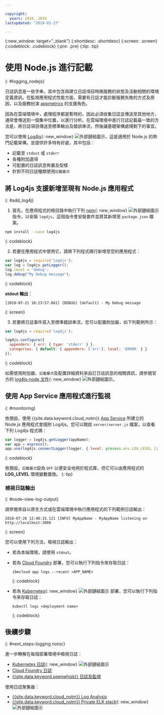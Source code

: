 ```yaml
---

copyright:
  years: 2018, 2019
lastupdated: "2019-02-27"

---
```


{:new_window: target="_blank"}
{:shortdesc: .shortdesc}
{:screen: .screen}
{:codeblock: .codeblock}
{:pre: .pre}
{:tip: .tip}

# 使用 Node.js 進行記載
{: #logging_nodejs}

日誌訊息是一些字串，其中包含與建立日誌項目時微服務的狀態及活動相關的環境定義資訊。在監視應用程式性能方面，需要有日誌才能診斷服務失敗的方式及原因，以及服務扮演 [appmetrics](/docs/node/appmetrics.html#metrics) 的支援角色。

因為在雲端環境中，處理程序都是暫時的，因此必須收集日誌並傳送至其他地方，通常會傳送到一個集中位置，以進行分析。在雲端環境中進行日誌記載最一致的方法是，將日誌項目傳送至標準輸出及錯誤串流，然後讓基礎架構處理剩下的事宜。

您可以使用 [Log4js](https://github.com/log4js-node/log4js-node){: new_window} ![外部鏈結圖示](../icons/launch-glyph.svg "外部鏈結圖示")，這是適用於 Node.js 的熱門記載架構，並提供許多特有好處，其中包括： 
* 記載至 `stdout` 或 `stderr`
* 各種附加選項
* 可配置的日誌訊息佈置及型樣
* 針對不同日誌種類使用`記載層次`

## 將 Log4js 支援新增至現有 Node.js 應用程式
{: #add_log4j}

1. 首先，在應用程式的根目錄中執行下列 [npm](https://nodejs.org/){: new_window} ![外部鏈結圖示](../icons/launch-glyph.svg "外部鏈結圖示") 指令，以安裝 `log4js`，這個指令會安裝套件並將其新增至 `package.json` 檔案。
  ```bash
  npm install --save log4js
  ```
  {: codeblock}

2. 若要在應用程式中使用它，請將下列程式碼行新增至您的應用程式：
  ```js
  var log4js = require('log4js');
  var log = log4js.getLogger();
  log.level = 'debug';
  log.debug("My Debug message");
  ```
  {: codeblock}

  **stdout 輸出**：
  ```
  [2018-07-21 10:23:57.881] [DEBUG] [default] - My Debug message
  ```
  {: screen}

3. 若要將日誌事件寫入至標準錯誤串流，您可以配置附加器，如下列範例所示：
  ```js
  var log4js = require('log4js');
  
  log4js.configure({
    appenders: { err: { type: 'stderr' } },
    categories: { default: { appenders: ['err'], level: 'ERROR' } }
  });
  ```
  {: codeblock}

  如需使用附加器、`記載層次`及配置詳細資料來自訂日誌訊息的相關資訊，請參閱官方的 [log4js-node 文件](https://log4js-node.github.io/log4js-node/){: new_window} ![外部鏈結圖示](../icons/launch-glyph.svg "外部鏈結圖示")。

## 使用 App Service 應用程式進行監視
{: #monitoring}

依預設，使用 {{site.data.keyword.cloud_notm}} [App Service](https://cloud.ibm.com/developer/appservice/dashboard) 所建立的 Node.js 應用程式會隨附 Log4js。您可以開啟 `server/server.js` 檔案，以查看下列 Log4js 程式碼：
```js
var logger = log4js.getLogger(appName);
var app = express();
app.use(log4js.connectLogger(logger, { level: process.env.LOG_LEVEL || 'info' }));
```
{: codeblock}

依預設，`記載層次`設為 `OFF` 以便安全地用於程式庫，但它可以由應用程式的 **LOG_LEVEL** 環境變數置換。
{: tip}

### 檢視日誌輸出
{: #node-view-log-output}

請參閱來自以原生方式或在雲端環境中執行應用程式的下列範例日誌輸出：
```
2018-07-26 12:40:15.121 [INFO] MyAppName - MyAppName listening on http://localhost:3000
```
{: screen}

您可以使用下列方法，檢視日誌輸出：
* 若為本端環境，請使用 `stdout`。
* 若為 [Cloud Foundry](/docs/services/CloudLogAnalysis/cfapps/logging_cf_apps.html) 部署，您可以執行下列指令來存取日誌：
  ```
  ibmcloud app logs --recent <APP_NAME>
  ```
  {: codeblock}

* 若為 [Kubernetes](https://kubernetes.io/docs/concepts/cluster-administration/logging/){: new_window} ![外部鏈結圖示](../icons/launch-glyph.svg "外部鏈結圖示") 部署，您可以執行下列指令來存取日誌：
  ```
  kubectl logs <deployment name>
  ```
  {: codeblock}

## 後續步驟
{: #next_steps-logging notoc}

進一步瞭解在每個部署環境中檢視日誌：
* [Kubernetes 日誌](https://kubernetes.io/docs/concepts/cluster-administration/logging/){: new_window} ![外部鏈結圖示](../icons/launch-glyph.svg "外部鏈結圖示")
* [Cloud Foundry 日誌](/docs/services/CloudLogAnalysis/cfapps/logging_cf_apps.html#logging_cf_apps)
* [{{site.data.keyword.openwhisk}} 日誌及監視](/docs/openwhisk/openwhisk_logs.html#openwhisk_logs)

使用日誌聚集器：
* [{{site.data.keyword.cloud_notm}} Log Analysis](/docs/services/CloudLogAnalysis/log_analysis_ov.html#log_analysis_ov)
* [{{site.data.keyword.cloud_notm}} Private ELK stack](https://www.ibm.com/support/knowledgecenter/en/SSBS6K_2.1.0.2/manage_metrics/logging_elk.html){: new_window} ![外部鏈結圖示](../icons/launch-glyph.svg "外部鏈結圖示")
